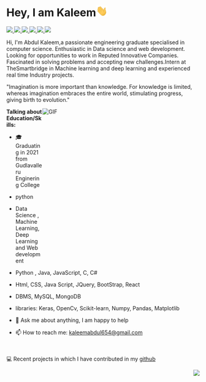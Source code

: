<h1>Hey, I am Kaleem<img src="https://raw.githubusercontent.com/ABSphreak/ABSphreak/master/gifs/Hi.gif" width="30px"></h1>
<a href="https:// https://www.linkedin.com/in/abdul-kaleem-4811b2154/ "><img src="https://github.com/PrudhviGNV/PrudhviGNV/blob/master/logos/linkedin.png" width="40" /> </a> 
<a href="https://github.com/Kaleemabdul"><img src="https://github.com/PrudhviGNV/PrudhviGNV/blob/master/logos/github-logo.png" width="40" /> </a>  
<a href="https:// https://www.facebook.com/kaleem.ansari.5855/"><img src="https://github.com/PrudhviGNV/PrudhviGNV/blob/master/logos/facebook.png" width="40" /> </a> 
<a href="mailto:kaleemabdul654@gmail.com"><img src="https://github.com/PrudhviGNV/PrudhviGNV/blob/master/logos/google-plus.png" width="40" /> </a>  
<a href=" https://www.youracclaim.com/users/abdul-kaleem.a2961648/badges "><img src="https://github.com/PrudhviGNV/PrudhviGNV/blob/master/logos/circle-cropped.png" width="35"/> </a>  
<a href="https://www.hackerrank.com/ kaleem_abdul"><img src="https://github.com/PrudhviGNV/PrudhviGNV/blob/master/logos/hackerank.jpg" width="42" /> </a>
 





<br />

Hi, I'm Abdul Kaleem,a passionate engineering graduate specialised in computer science. Enthusiastic in Data science and web development. Looking for opportunities to work in Reputed Innovative Companies. Fascinated in solving problems and accepting new challenges.Intern at TheSmartbridge in Machine learning and deep learning and experienced real time Industry projects.


"Imagination is more important than knowledge. For knowledge is limited, whereas imagination embraces the entire world, stimulating progress, giving birth to evolution." 



 <img align="right" height="410px" width= "410px" alt="GIF" src="https://github.com/PrudhviGNV/PrudhviGNV/blob/master/computer working.gif" />

**Talking about Education/Skills:**

- 🎓 Graduating in 2021 from Gudlavalleru Enginering College
-  python 
-  Data Science , Machine Learning, Deep Learning and Web development
- Python , Java, JavaScript, C, C#
-  Html, CSS, Java Script, JQuery, BootStrap, React
-  DBMS, MySQL, MongoDB
-  libraries: Keras, OpenCv, Scikit-learn, Numpy, Pandas, Matplotlib


- 💬 Ask me about anything, I am happy to help
- 📫 How to reach me: kaleemabdul654@gmail.com

&nbsp;






💻 Recent projects in which I have contributed in my [github](https://github.com/Kaleemabdul/)




<a href="https://github.com/Kaleemabdul/Face-Recognition-Based-Attendance-System-master">
  <img align="right" src="https://github-readme-stats.vercel.app/api/pin/?username=PrudhviGNV&repo=FaceRecognisationBasedAttendence" />
</a>



